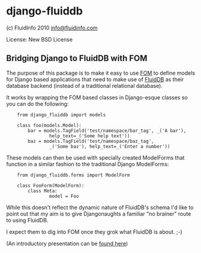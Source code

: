 django-fluiddb
==============

(c) FluidInfo 2010
info@fluidinfo.com

License: New BSD License

Bridging Django to FluidDB with FOM
-----------------------------------

The purpose of this package is to make it easy to use 
[FOM](http://bitbucket.org/aafshar/fom-main/wiki/Home) to define models for
Django based applications that need to make use of 
[FluidDB](http://fluidinfo.com) as their database backend (instead of a
traditional relational database). 

It works by wrapping the FOM based classes in Django-esque classes so you can
do the following:

        from django_fluiddb import models 
        
        class foo(models.Model):
            bar = models.TagField('test/namespace/bar_tag', _('A bar'),
                    help_text=_('Some help text'))
            baz = models.TagField('test/namespace/baz_tag', 
                    _('Some baz'), help_text=_('Enter a number'))

These models can then be used with specially created ModelForms that
function in a similar fashion to the traditional Django ModelForms:

        from django_fluiddb.forms import ModelForm

        class FooForm(ModelForm):
            class Meta:
                    model = Foo

While this doesn't reflect the dynamic nature of FluidDB's schema I'd like to
point out that my aim is to give Djangonaughts a familiar "no brainer" route 
to using FluidDB.

I expect them to dig into FOM once they grok what FluidDB is about. ;-)

(An introductory presentation can be 
[found here](http://www.slideshare.net/ntoll/an-introduction-to-fluiddb-a-social-database-in-the-cloud))
